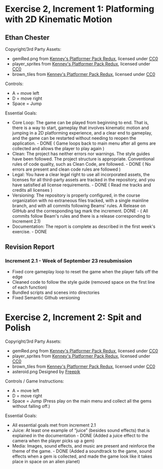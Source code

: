 # Exercise 2, Increment 1: Platforming with 2D Kinematic Motion
## Ethan Chester

Copyright/3rd Party Assets:
+ gemRed.png from [Kenney's Platformer Pack Redux](https://kenney.nl/assets/platformer-pack-redux), licensed under [CC0](https://creativecommons.org/publicdomain/zero/1.0/)
+ player_sprites from [Kenney's Platformer Pack Redux](https://kenney.nl/assets/platformer-pack-redux), licensed under [CC0](https://creativecommons.org/publicdomain/zero/1.0/)
+ brown_tiles from [Kenney's Platformer Pack Redux](https://kenney.nl/assets/platformer-pack-redux), licensed under [CC0](https://creativecommons.org/publicdomain/zero/1.0/)

Controls:
+ A = move left
+ D = move right
+ Space = Jump

Essential Goals:
+ Core Loop: The game can be played from beginning to end. That is, there is a way to start, gameplay that involves kinematic motion and jumping in a 2D platforming experience,
and a clear end to gameplay, and the game can be restarted without needing to reopen the application. - DONE ( Game loops back to main menu after all gems are collected and allows the player to play again )
+ Clean: The project has neither errors nor warnings. The style guides have been followed. The project structure is appropriate.
Conventional rules of code quality, such as Clean Code, are followed. - DONE ( No errors are present and clean code rules are followed )
+ Legal: You have a clear legal right to use all incorporated assets, the licenses for all third-party assets are tracked in the repository, and you have satisfied all license requirements. - DONE ( Read me tracks and credits all licenses )
+ Versioning: The repository is properly configured, in the course organization with no extraneous files tracked, with a single mainline branch, and with all commits following Beams' rules.
A Release on GitHub and the corresponding tag mark the increment. DONE - ( All commits follow Beam's rules and there is a release corresponding to Increment 2.1)
+ Documentation: The report is complete as described in the first week's exercise. - DONE


## Revision Report
### Increment 2.1 - Week of September 23 resubmission
+ Fixed core gameplay loop to reset the game when the player falls off the edge
+ Cleaned code to follow the style guide (removed space on the first line of each function)
+ Bundled scripts and scenes into directories
+ Fixed Semantic Github versioning

# Exercise 2, Increment 2: Spit and Polish

Copyright/3rd Party Assets:
+ gemRed.png from [Kenney's Platformer Pack Redux](https://kenney.nl/assets/platformer-pack-redux), licensed under [CC0](https://creativecommons.org/publicdomain/zero/1.0/)
+ player_sprites from [Kenney's Platformer Pack Redux](https://kenney.nl/assets/platformer-pack-redux), licensed under [CC0](https://creativecommons.org/publicdomain/zero/1.0/)
+ brown_tiles from [Kenney's Platformer Pack Redux](https://kenney.nl/assets/platformer-pack-redux), licensed under [CC0](https://creativecommons.org/publicdomain/zero/1.0/)
+ asteroid.png Designed by [Freepik](https://www.freepik.com/free-vector/falling-space-comet-icon_136481623.htm#query=2d%20asteroid&position=13&from_view=keyword&track=ais_hybrid&uuid=c6dfe595-ea15-4ccd-8c44-4e5a2256e660)

Controls / Game Instructions:
+ A = move left
+ D = move right
+ Space = Jump
(Press play on the main menu and collect all the gems without falling off.)

Essential Goals:
+ All essential goals met from increment 2.1
+ Juice: At least one example of “juice” (besides sound effects) that is explained in the documentation - DONE (Added a juice effect to the camera when the player picks up a gem)
+ Media: Images, sound effects, and music are present and reinforce the theme of the game. - DONE (Added a soundtrack to the game, sound effects when a gem is collected, and made the game look like it takes place in space on an alien planet)
